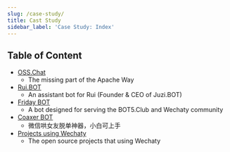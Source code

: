 ```yaml
---
slug: /case-study/
title: Cast Study
sidebar_label: 'Case Study: Index'
---
```


<!-- case study - Shows how users successfully employed this technology in the real world. -->

## Table of Content

- [OSS.Chat](osschat-bot)
  - The missing part of the Apache Way
- [Rui.BOT](rui-bot)
  - An assistant bot for Rui (Founder & CEO of Juzi.BOT)
- [Friday BOT](friday-bot)
  - A bot designed for serving the BOT5.Club and Wechaty community
- [Coaxer BOT](coaxer-bot)
  - 微信哄女友脱单神器，小白可上手
- [Projects using Wechaty](projects-using-wechaty)
  - The open source projects that using Wechaty
